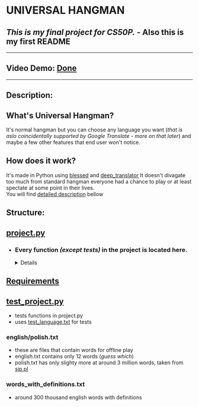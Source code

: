 # UNIVERSAL HANGMAN
## *This is my final project for CS50P.* - Also this is my first README
-----
## Video Demo: [Done](https://youtu.be/opK-rbcFhpU)
-----
## Description:
## What's Universal Hangman? 

It's normal hangman but you can choose any language you want (*that is aslo coincidentally supported by Google Translate - more on that later*) and maybe a few other features that end user won't notice.

## How does it work?
It's made in Python using [blessed](https://pypi.org/project/blessed/) and [deep_translator](https://pypi.org/project/deep-translator/#description)
It doesn't divagate too much from standard hangman everyone had a chance to play or at least spectate at some point in their lives. <br>
You will find [detailed description](#every-function-except-tests-in-the-project-is-located-here) bellow

## Structure:
## [project.py](project.py)
- ### Every function *(except tests)* in the project is located here.
    <details><summary>
    Details
    </summary><p>

    ### Description of the contents
    ###### <a href=https://take.quiz-maker.com/poll4550402x0DD34b61-142>Too many details?</a>

    <details><summary>Miscellaneous</summary><p>

    ### First iteration of the hangman just printed text on the screen
    ```python
    os.system('cls') # clearing the screen
    for i in range(5): # that's how space was created
        print()
    print(HANGMAN[tries])
    ```
    ### This was ugly, so the next step was to find a library that would solve this problem
    ### Curses library was the obvious first choice but after a bit of research Blessed was the final answer
    ```python
    from Blessed import Terminal

    #Initializes the terminal
    term = Terminal()
    print(term.clear+term.home) # clear the screen and place the cursor at the top-left corner of the screen
    
    ```
    ##### For more information check the <a href='https://pypi.org/project/blessed/'>PyPi</a>
    
    -----
    
    ## No internet
    ```python
    # in case of no internet connection, this list is used.
    SUPPORTED_LANGUAGES = ['english', 'polish']
    ```
    ## Storing the gallows...
    ```python
    # HANGMAN is a dictionary for storing the gallows
    # It's made out of int keys and string literals as values
    HANGMAN = {
    7: """
     ____
    |/   |
    |   
    |    
    |    
    |    
    |
    |_____
    """, ...}
    ```
    </p></details>
    <details><summary>Main</summary><p>

    ## Main - Besides starting the program not much going on in there.
     
    ```python
    def main():
        print(f'{term.clear+term.home}') # make space on the screen
        print(pyfiglet.figlet_format('HANGMAN', font='cybermedium')) # print the title
        # check internet
        if check_internet():
        # begin online play
        play_game(*translate_lang())
        else:
        # start offline if check failed
        print(f'{term.clear}{term.red2}No internet connection!{term.normal}')
        play_game(
            get_word(
                select_language(
                    input(
                        f"Choose your language: supported languages - {SUPPORTED_LANGUAGES} "
                    )
                )# definitions for words are not available in offline mode because of their format and size
           ), 'Definition unavailable due to lack of internet!')
    ```
    </p></details>
     
    <details><summary>Checking for internet connection</summary><p>
    
    ## 📄 Docstring says it all!

    ```python
    def check_internet() -> bool:
        """Checks for network conectivity"""
        try:
            # try to get a response from google
            requests.get('https://translate.google.com')
            # on success
               return True
            except ConnectionError:
            # on failure
                return False
    ```
    </p></details>

    <details><summary>Selecting a language</summary><p>

    ## Does just that
    ##### *Only used if check for internet failed.

    ```python
    def select_language(lang: str) -> str:
        """Returns language if it's supported otherwise returns english"""
        if lang.lower() in SUPPORTED_LANGUAGES: # manually created list of languages
            return lang.lower()
        else:
            print(
                f"{term.red2}Language: {term.cornflowerblue}{lang}{term.red2} unsupported! Defaulting to English.{term.normal}")
            sleep(2) # let the user read the error message
            return "english"
    ```

    </p></details>
    <details><summary>Translating words</summary><p>

    ## Using <a href='https://pypi.org/project/deep-translator/#description'>deep_translator</a> to translate english to every language supported by the translator
    ### For the purpose of this game I've chosen Google Translate as it seemed unnecessary to complicate things with switching between multiple translators.
    ------

    ### Translate function first asks for input
    ```python
    language = input('Enter a language: ').lower()
    ```
    ### Then selects a random line from the file and separates word from it's definition
    ```python
    with open('words_with_definitions.txt', encoding='utf-8') as f:
        data = choice(f.readlines()).lower().split()
        word = data[0]
        definition = ' '.join(data[1:])
    ```
    ### Avoiding translating english to english 
    ```python
    if language == 'en' or language == 'english':
        return word, f'{word.upper()} - {definition}'
    ```
    ### Check if user provided any language
    ### If language is not supported return english version, otherwise return translated word with definition
    ```python
    else:
        try:
            if language:
                translated = GoogleTranslator(
                    source='en', target=language).translate(word)
            else:
                print('No language provided, defaulting to english!')
                sleep(1)
                return word, f'{word.upper()} - {definition}'

        except LanguageNotSupportedException:
            print(f'Language {language} not supported, swiched to english!')
            sleep(1)
            return word, f'{word.upper()} - {definition}'

        return translated, f'{word.upper()} - {definition}'
    ```
    </p></details>
    <details><summary>Selecting the word if there's no internet</summary><p>

    ### Gets the words in the same fashion as translate function.
    ##### *Only used if check for internet failed.
    ```python
    # doesn't have to check for language as it was already done by select_language
    def get_word(language: str) -> str:
    """Grabs a random word from a file"""
    with open(f"{language}.txt", encoding="utf-8") as f:
        return choice(f.readlines()).strip().lower()
    ```
    
    </p></details>
    <details><summary>Playing the game</summary><p>
    
    ### Now we can play the game
    ```python
    def play_game(word: str, word_with_definition: str) -> None:
    """Plays the game of hangman""" # documenting what this function does turned out to be harder that expected
    ```
    ### Before any loops, initialize a few variables
    
    ```python
    # imagine if all variables were named i, j, k, l, m, n, 🤯
    TITLE = pyfiglet.figlet_format("HANGMAN", font="banner3-D")
    wrong_lttrs, g_word = "", ["_" if letter != " " else letter for letter in word]
    spaces = 0 + sum([1 for i in word if i == " "])
    len_word = len(word) - spaces # number of letters
    num_of_words = len(word.split())
    tries = len(HANGMAN)
    ```
    ### Now time for loops
    ##### As far as I know it's not possible to get SIGWINCH(terminal resize signal) on Windows or the equivalent solution is not practical. [citation needed]
    ```python
    shown = False
    # loop forever
    while True:
        # this one is checks if the game will fit on the screen
        while term.height < 22 or term.width < 80:
            if not shown:
            # if the size is too small it will print the warninig
                print(
                f"{term.clear+term.home+term.cyan+term.move_xy(term.width//2-10, term.height//2)}Increase your terminal size!{term.red2}"
            , 'NOW!')
            sleep(0.15)
            shown = term.width > 22 and term.width > 80
        shown = False 
    ```
    ### After that is done it's time to draw the game
    ```python
    # clear the screen and draw the big hangman banner
    print(f"{term.normal+term.clear}{TITLE}")
    ```
    ```python
    # if spaces are present display how many are there
    if spaces:
        print(f"{term.move_xy(20, term.height//2-2)}Lenght of the word: {len_word}\n {term.move_xy(20, term.height//2-3)}Number of spaces: {spaces}",end=" ",)
        
        print(f"{term.move_xy(20, term.height//2+3)}Number of words: {num_of_words}")
    else: # if not print just the lenght
        print(f"{term.move_xy(20, term.height//2+2)}Lenght of the word: {len_word}")
    # if incorrect guesses were made display entered letters and state of the gallows
    if wrong_lttrs:
        print(f'{term.move_xy(20, term.height//2)}Entered letters: {" ".join(wrong_lttrs)}')
        print(f"{term.move_xy(0, term.height//2)}{HANGMAN[tries]}")
    
    ```
    ### Getting user input, displaying correctly guessed letters and handling succes
    ```python
    print(f"{term.move_xy(20, term.height//2+7)}{' '.join(g_word).upper()}")
    guess = input(f"{term.move_xy(20, term.height//2+8)}Enter a letter: {term.green}")
    
    # validating user input
    if guess and guess.lower()[0] not in word:
            tries -= 1
            wrong_lttrs += guess.upper()[0]
        
    else:
        # replace underscores in g_word with correctly guessed letters
        g_word = find_lttr(word, g_word, guess)
        # if all letters match the game is won
        if "".join(g_word) == word:
            print(f"{term.move_xy(20, term.height//2+6)}{' '.join(g_word).upper()}")
            print(f"{term.green+term.move_right(20)}Congratulations The word was {word.upper()}{term.normal}")
            # prompt to play again/see the definition of the word
            play_again_or_get_definition(word_with_definition)
    ```
    ### Game over state
    ```python
    if tries == 0:
        # clear the screen, draw the title in red
        print(f'{term.clear}{term.normal}{term.red2_on_black}{TITLE}')
        # draw the hangman on the gallows
        print(f"{term.red2_on_black}{term.move_xy(0, term.height//2)}{(HANGMAN[tries])}","RIP")
        # let the player know what was the word
        print(f"{term.move_xy(20, term.height//2+4)}Word: {word}")
        sleep(3) # give user time to read the word
        # prompt to play again/see the definition of the word
        play_again_or_get_definition(word_with_definition) 
    ```

    </p></details>
    <details><summary>Checking if user input matches the selected word</summary>
    <p>

    ### This is easily done. Since words will never get long enough for us to notice any performance drops, just loop through them each time.
    ```python
    # if user entered the whole word return the word
    if lttr.lower() == word:
        g_word = word
        return g_word
    # if letter is not a single character, consider only the first one
    elif len(lttr) > 1:
        lttr = lttr[0]
    # replace words where they match
    for i, l in enumerate(word):
        if l == lttr:
            g_word[i] = word[i]
    return g_word
    ```
    </p></details>
    

    <details><summary>Playing again</summary><p>

    ### First display some info
    ```python
    print(f"{term.skyblue}{term.move_right(20)}Press SPACE to play again or ESC to quit.")
    print(f'{term.move_right(20)}If you want to get the definition press "i".{term.normal}')
    ```
    ### Then prompt the user for input without the need to confirm it(pressing enter)
    ```python
    val = ""
    shown = False
    with term.cbreak():
        # wait for keypress
        while val.lower() != " ":
            val = term.inkey(timeout=20)
            if not val:
                # after 20 seconds display reminder for the user
                with term.location(0, 8):
                    print(
                        f"{term.red}Press 'ESC' to quit, 'i' to get the definition(EN) or 'SPACE' to play again.{term.normal}"
                    )
            # exit the program on Esc
            elif val.name == "KEY_ESCAPE":
                exit(
                    f"{term.clear}{term.move_xy(0 ,term.height//2)}{term.red_on_white(term.center('BYE!'))}{term.normal}{term.move_xy(0,term.height)}"
                )
            # diplay the definition once per game
            elif val.lower() == "i" and not shown:
                print(
                    f"{term.move_xy(20, term.height//2)+term.lightblue}{definition}{term.move_xy(0,term.height)+term.normal}"
                )
                shown = True
    ```
    ##### Why not use this in the play_game function? *~The anticipation...*
    ### When user decides to press SPACE
    ```python
    # clear the screen and call main so that we have come full circle back to the beginning
    if val == " ":
        print(term.clear + term.normal)
        main()
    ```
    ###### Thanks for coming to my tedx talk
    </p></details>
    </p></details>

## [Requirements](requirements.txt)

## [test_project.py](test_project.py)
- tests functions in project.py
- uses [test_language.txt](test_language.txt) for tests

### english/polish.txt
- these are files that contain words for offline play
- english.txt contains only 12 words (*guess which*)
- polish.txt has only slighty more at around 3 million words, taken from <a href='https://sjp.pl/sl/growy/'>sjp.pl</a>

### words_with_definitions.txt 
- around 300 thousand english words with definitions
